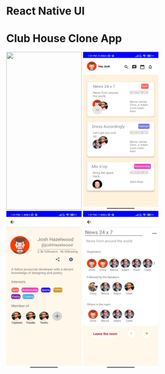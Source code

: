 # React Native UI


# Club House Clone App

<img src="https://github.com/boffincoders/rn-clubhouse-ui-challange/blob/master/src/gif/app_preview.gif?raw=true" width="200" height="420" /> <img src="https://github.com/boffincoders/rn-clubhouse-ui-challange/blob/master/src/appScreenshots/Screenshot_2021-09-22-13-31-09-432_com.club2.jpg?raw=true" width="200" height="420" /> <img src="https://github.com/boffincoders/rn-clubhouse-ui-challange/blob/master/src/appScreenshots/Screenshot_2021-09-22-13-31-13-324_com.club2.jpg?raw=true" width="200" height="420" /> <img src="https://github.com/boffincoders/rn-clubhouse-ui-challange/blob/master/src/appScreenshots/Screenshot_2021-09-22-13-31-16-749_com.club2.jpg?raw=true" width="200" height="420" />
